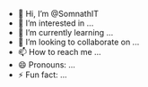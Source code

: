 - 👋 Hi, I’m @SomnathIT
- 👀 I’m interested in ...
- 🌱 I’m currently learning ...
- 💞️ I’m looking to collaborate on ...
- 📫 How to reach me ...
- 😄 Pronouns: ...
- ⚡ Fun fact: ...

<!---
SomnathIT/SomnathIT is a ✨ special ✨ repository because its `README.md` (this file) appears on your GitHub profile.
You can click the Preview link to take a look at your changes.
--->
